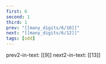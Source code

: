 ```yaml
---
first: 6
second: 1
third: 1
prev: "[[many_digits/6/10]]"
next: "[[many_digits/6/12]]"
tags: [odd]
---
```

prev2-in-text: [[9]]
next2-in-text: [[13]]

